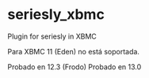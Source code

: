 seriesly_xbmc
=============

Plugin for seriesly in XBMC


Para XBMC 11 (Eden) no está soportada.

Probado en 12.3 (Frodo)
Probado en 13.0